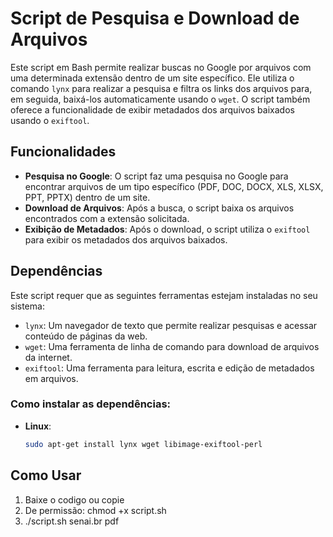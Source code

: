 # Script de Pesquisa e Download de Arquivos

Este script em Bash permite realizar buscas no Google por arquivos com uma determinada extensão dentro de um site específico. Ele utiliza o comando `lynx` para realizar a pesquisa e filtra os links dos arquivos para, em seguida, baixá-los automaticamente usando o `wget`. O script também oferece a funcionalidade de exibir metadados dos arquivos baixados usando o `exiftool`.

## Funcionalidades

- **Pesquisa no Google**: O script faz uma pesquisa no Google para encontrar arquivos de um tipo específico (PDF, DOC, DOCX, XLS, XLSX, PPT, PPTX) dentro de um site.
- **Download de Arquivos**: Após a busca, o script baixa os arquivos encontrados com a extensão solicitada.
- **Exibição de Metadados**: Após o download, o script utiliza o `exiftool` para exibir os metadados dos arquivos baixados.

## Dependências

Este script requer que as seguintes ferramentas estejam instaladas no seu sistema:

- `lynx`: Um navegador de texto que permite realizar pesquisas e acessar conteúdo de páginas da web.
- `wget`: Uma ferramenta de linha de comando para download de arquivos da internet.
- `exiftool`: Uma ferramenta para leitura, escrita e edição de metadados em arquivos.

### Como instalar as dependências:

- **Linux**:
    ```bash
    sudo apt-get install lynx wget libimage-exiftool-perl
    ```

## Como Usar
1. Baixe o codigo ou copie
2. De permissão: chmod +x script.sh
3. ./script.sh senai.br pdf
